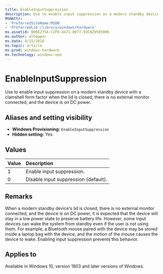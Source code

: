 ```yaml
---
title: EnableInputSuppression
description: Use to enable input suppression on a modern standby device with a clamshell form factor when the lid is closed, there is no external monitor connected, and the device is on DC power. 
MSHAttr:
- 'PreferredSiteName:MSDN'
- 'PreferredLib:/library/windows/hardware'
ms.assetid: B96E275A-C2F6-4471-8077-93C829505006
ms.author: alhopper
ms.date: 4/15/2018
ms.topic: article
ms.prod: windows-hardware
ms.technology: windows-oem
---
```

# EnableInputSuppression

Use to enable input suppression on a modern standby device with a clamshell form factor when the lid is closed, there is no external monitor connected, and the device is on DC power. 

## Aliases and setting visibility

* **Windows Provisioning:** `EnableInputSuppression`
* **Hidden setting:** Yes

## Values

| Value                 | Description                                    |
|:----------------------|:-----------------------------------------------|
| 1                     | Enable input suppression. |
| 0                     | Disable input suppression (default). |

## Remarks

When a modern standby device's lid is closed, there is no external monitor connected, and the device is on DC power, it is expected that the device will stay in a low power state to preserve battery life. However, some input devices can wake the system from standby even if the user is not using them. For example, a Bluetooth mouse paired with the device may be stored inside a laptop bag with the device, and the motion of the mouse causes the device to wake. Enabling input suppression prevents this behavior. 

## Applies to

Available in Windows 10, version 1803 and later versions of Windows.

